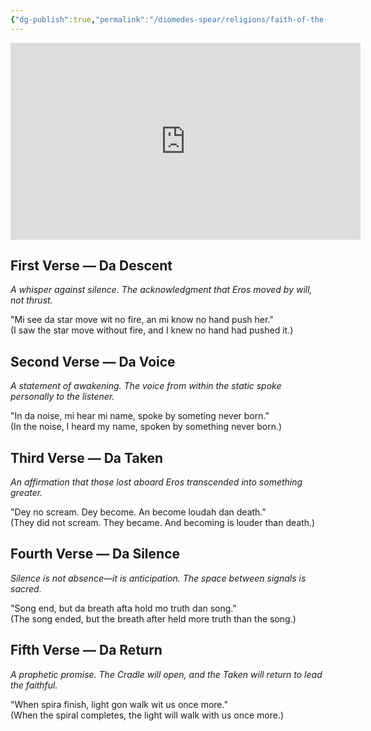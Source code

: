 ```yaml
---
{"dg-publish":true,"permalink":"/diomedes-spear/religions/faith-of-the-falling-star/da-fiff-verses-of-da-canticle/"}
---
```


<iframe width="560" height="315" src="https://www.youtube-nocookie.com/embed/jaxcBo7BKBw?si=KTH_5lo24VUyDyIn" title="YouTube video player" frameborder="0" allow="accelerometer; autoplay; clipboard-write; encrypted-media; gyroscope; picture-in-picture; web-share" referrerpolicy="strict-origin-when-cross-origin" allowfullscreen></iframe>

## First Verse — Da Descent
*A whisper against silence. The acknowledgment that Eros moved by will, not thrust.*

"Mi see da star move wit no fire, an mi know no hand push her."  
(I saw the star move without fire, and I knew no hand had pushed it.)

## Second Verse — Da Voice
*A statement of awakening. The voice from within the static spoke personally to the listener.*

"In da noise, mi hear mi name, spoke by someting never born."  
(In the noise, I heard my name, spoken by something never born.)

## Third Verse — Da Taken
*An affirmation that those lost aboard Eros transcended into something greater.*

"Dey no scream. Dey become. An become loudah dan death."  
(They did not scream. They became. And becoming is louder than death.)

## Fourth Verse — Da Silence
*Silence is not absence—it is anticipation. The space between signals is sacred.*

"Song end, but da breath afta hold mo truth dan song."  
(The song ended, but the breath after held more truth than the song.)

## Fifth Verse — Da Return
*A prophetic promise. The Cradle will open, and the Taken will return to lead the faithful.*

"When spira finish, light gon walk wit us once more."  
(When the spiral completes, the light will walk with us once more.)
